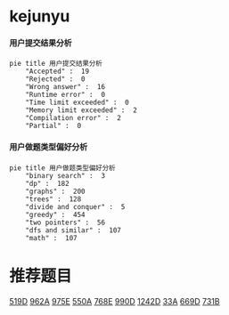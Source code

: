 # kejunyu

<!-- tabs:start -->



#### **用户提交结果分析**

```mermaid
pie title 用户提交结果分析
    "Accepted" :  19
    "Rejected" :  0
    "Wrong answer" :  16
    "Runtime error" :  0
    "Time limit exceeded" :  0
    "Memory limit exceeded" :  2
    "Compilation error" :  2
    "Partial" :  0
```

#### **用户做题类型偏好分析**

```mermaid
pie title 用户做题类型偏好分析
    "binary search" :  3
    "dp" :  182
    "graphs" :  200
    "trees" :  128
    "divide and conquer" :  5
    "greedy" :  454
    "two pointers" :  56
    "dfs and similar" :  107
    "math" :  107
```



<!-- tabs:end -->
# 推荐题目
[519D](https://codeforces.com/contest/519/problem/D)
[962A](https://codeforces.com/contest/962/problem/A)
[975E](https://codeforces.com/contest/975/problem/E)
[550A](https://codeforces.com/contest/550/problem/A)
[768E](https://codeforces.com/contest/768/problem/E)
[990D](https://codeforces.com/contest/990/problem/D)
[1242D](https://codeforces.com/contest/1242/problem/D)
[33A](https://codeforces.com/contest/33/problem/A)
[669D](https://codeforces.com/contest/669/problem/D)
[731B](https://codeforces.com/contest/731/problem/B)
